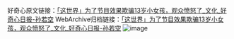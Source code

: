 好奇心原文链接：[「这世界」为了节目效果欺骗13岁小女孩，观众愤怒了_文化_好奇心日报-孙若空](https://www.qdaily.com/articles/9582.html)
WebArchive归档链接：[「这世界」为了节目效果欺骗13岁小女孩，观众愤怒了_文化_好奇心日报-孙若空](http://web.archive.org/web/20190623154548/https://www.qdaily.com/articles/9582.html)
![image](http://ww3.sinaimg.cn/large/007d5XDply1g3vfsdnuh9j30u046qe81)
